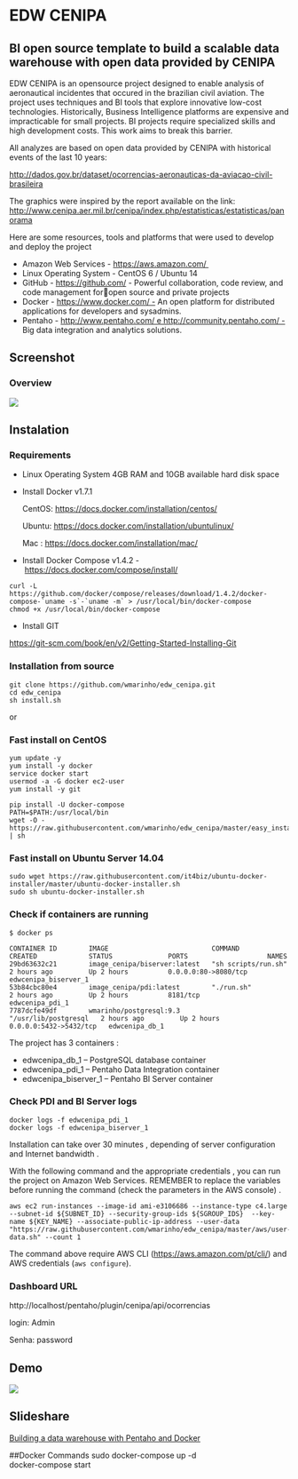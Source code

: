 # EDW CENIPA 
## BI open source template to build a scalable data warehouse with open data provided by CENIPA

EDW CENIPA  is an opensource project designed to enable analysis of aeronautical incidentes that occured in the brazilian civil aviation. The project uses techniques and BI tools that explore innovative low-cost technologies. Historically, Business Intelligence platforms are expensive and impracticable for small projects. BI projects require specialized skills and high development costs. This work aims to break this barrier.

All analyzes are based on open data provided by CENIPA with historical events of the last 10 years:

http://dados.gov.br/dataset/ocorrencias-aeronauticas-da-aviacao-civil-brasileira

The graphics were inspired by the report available on the link:
http://www.cenipa.aer.mil.br/cenipa/index.php/estatisticas/estatisticas/panorama

Here are some resources, tools and platforms that were used to develop and deploy the project

* Amazon Web Services - https://aws.amazon.com/ 
* Linux Operating System - CentOS 6 / Ubuntu 14
* GitHub - https://github.com/ - Powerful collaboration, code review, and code management foropen source and private projects
* Docker - https://www.docker.com/ - An open platform for distributed applications for developers and sysadmins.
* Pentaho - http://www.pentaho.com/ e http://community.pentaho.com/ - Big data integration and analytics solutions.

## Screenshot
### Overview
![](https://raw.githubusercontent.com/wmarinho/edw_cenipa/master/demo/RxCwvo8.png)

## Instalation

### Requirements

* Linux Operating System 4GB RAM and 10GB available hard disk space
* Install Docker v1.7.1

	CentOS: https://docs.docker.com/installation/centos/

	Ubuntu: https://docs.docker.com/installation/ubuntulinux/

	Mac : https://docs.docker.com/installation/mac/

* Install Docker Compose v1.4.2 - https://docs.docker.com/compose/install/

```
curl -L https://github.com/docker/compose/releases/download/1.4.2/docker-compose-`uname -s`-`uname -m` > /usr/local/bin/docker-compose
chmod +x /usr/local/bin/docker-compose
```

* Install GIT

https://git-scm.com/book/en/v2/Getting-Started-Installing-Git

### Installation from source

```
git clone https://github.com/wmarinho/edw_cenipa.git
cd edw_cenipa
sh install.sh
```
or

### Fast install on CentOS

```
yum update -y
yum install -y docker
service docker start
usermod -a -G docker ec2-user
yum install -y git

pip install -U docker-compose
PATH=$PATH:/usr/local/bin
wget -O - https://raw.githubusercontent.com/wmarinho/edw_cenipa/master/easy_install | sh
```

### Fast install on Ubuntu Server 14.04

```
sudo wget https://raw.githubusercontent.com/it4biz/ubuntu-docker-installer/master/ubuntu-docker-installer.sh
sudo sh ubuntu-docker-installer.sh
```



### Check if containers are running
```
$ docker ps

CONTAINER ID        IMAGE                          COMMAND                CREATED             STATUS              PORTS                    NAMES
29bd63632c21        image_cenipa/biserver:latest   "sh scripts/run.sh"    2 hours ago         Up 2 hours          0.0.0.0:80->8080/tcp     edwcenipa_biserver_1
53b84cbc80e4        image_cenipa/pdi:latest        "./run.sh"             2 hours ago         Up 2 hours          8181/tcp                 edwcenipa_pdi_1
7787dcfe49df        wmarinho/postgresql:9.3        "/usr/lib/postgresql   2 hours ago         Up 2 hours          0.0.0.0:5432->5432/tcp   edwcenipa_db_1
```

The project has 3 containers :

* edwcenipa_db_1 – PostgreSQL database container
* edwcenipa_pdi_1 – Pentaho Data Integration container
* edwcenipa_biserver_1 – Pentaho BI Server container


### Check PDI and BI Server logs

```
docker logs -f edwcenipa_pdi_1
docker logs -f edwcenipa_biserver_1
```

Installation can take over 30 minutes , depending of server configuration and Internet bandwidth . 

With the following command and the appropriate credentials , you can run the project on Amazon Web Services. REMEMBER to replace the variables before running the command (check the parameters in the AWS console) . 

```
aws ec2 run-instances --image-id ami-e3106686 --instance-type c4.large --subnet-id ${SUBNET_ID} --security-group-ids ${SGROUP_IDS}  --key-name ${KEY_NAME} --associate-public-ip-address --user-data "https://raw.githubusercontent.com/wmarinho/edw_cenipa/master/aws/user-data.sh" --count 1
```
The command above require AWS CLI (https://aws.amazon.com/pt/cli/) and AWS credentials (``` aws configure ```).

### Dashboard URL

http://localhost/pentaho/plugin/cenipa/api/ocorrencias

login: Admin

Senha: password


## Demo

![](https://raw.githubusercontent.com/wmarinho/edw_cenipa/master/demo/cenipa-demo.gif)

## Slideshare

[Building a data warehouse with Pentaho and Docker](http://pt.slideshare.net/wmarinho/building-a-data-warehouse-with-pentaho-and-docker-58940969)

##Docker Commands
sudo docker-compose up -d<BR>
docker-compose start<BR>


